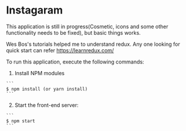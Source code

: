 # Instagaram

This application is still in progress(Cosmetic, icons and some other functionality needs to be fixed), but basic things works.

Wes Bos's tutorials helped me to understand redux. Any one looking for quick start can refer https://learnredux.com/

To run this application, execute the following commands:

  1. Install NPM modules

    ```
    $ npm install (or yarn install)
    ```

  2. Start the front-end server:

    ```
    $ npm start
    ```

